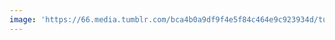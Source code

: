 ```yaml
---
image: 'https://66.media.tumblr.com/bca4b0a9df9f4e5f84c464e9c923934d/tumblr_p2cpdalYXb1tbdx3so1_r1_1280.jpg'
---
```

